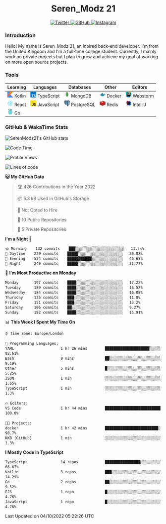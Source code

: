 <div align="center">
  <h1>Seren_Modz 21</h1>
  <a href="https://twitter.com/SerenModz21">
    <img alt="Twitter" src="https://img.shields.io/badge/twitter%20-%231DA1F2.svg?&style=for-the-badge&logo=Twitter&logoColor=white">
  </a>
  <a href="https://github.com/SerenModz21">
    <img alt="GitHub" src="https://img.shields.io/badge/github%20-%23121011.svg?&style=for-the-badge&logo=github&logoColor=white">
  </a>
  <a href="https://www.instagram.com/serenmodz21">
    <img alt="Instagram" src="https://img.shields.io/badge/instagram%20-%23E4405F.svg?&style=for-the-badge&logo=Instagram&logoColor=white">
  </a>
</div>

### Introduction

Hello! My name is Seren_Modz 21, an inpired back-end developer. I'm from the United Kingdom and I'm a full-time college student. Currently, I mainly work on private projects but I plan to grow and achieve my goal of working on more open source projects. 

### Tools

 **Learning**                                        | **Languages**                                               | **Databases**                                               | **Other**                                           | **Editors**                                                  
-----------------------------------------------------|-------------------------------------------------------------|-------------------------------------------------------------|-----------------------------------------------------|--------------------------------------------------------------
 <img width="19px" src="./assets/kotlin.svg"> Kotlin | <img width="19px" src="./assets/typescript.svg"> TypeScript | <img width="19px" src="./assets/mongodb.svg"> MongoDB       | <img width="19px" src="./assets/docker.svg"> Docker | <img width="19px" src="./assets/webstorm.svg"> Webstorm      
 <img width="19px" src="./assets/react.svg"> React   | <img width="19px" src="./assets/javascript.svg"> JavaScript | <img width="19px" src="./assets/postgresql.svg"> PostgreSQL | <img width="19px" src="./assets/redis.svg"> Redis   | <img width="19px" src="./assets/intellij-idea.svg"> IntelliJ
 <img width="19px" src="./assets/go.svg"> Go         |                                                             |                                                             |                                                     |                                                                                                               

### GitHub & WakaTime Stats

![SerenModz21's GitHub stats](https://github-readme-stats.vercel.app/api?username=SerenModz21&show_icons=true&theme=dark)

<!--START_SECTION:waka-->
![Code Time](http://img.shields.io/badge/Code%20Time-1%2C556%20hrs%2039%20mins-blue)

![Profile Views](http://img.shields.io/badge/Profile%20Views-0-blue)

![Lines of code](https://img.shields.io/badge/From%20Hello%20World%20I%27ve%20Written-13%20Thousand%20lines%20of%20code-blue)

**🐱 My GitHub Data** 

> 🏆 426 Contributions in the Year 2022
 > 
> 📦 5.3 kB Used in GitHub's Storage 
 > 
> 🚫 Not Opted to Hire
 > 
> 📜 10 Public Repositories 
 > 
> 🔑 5 Private Repositories  
 > 
**I'm a Night 🦉** 

```text
🌞 Morning    132 commits    ███░░░░░░░░░░░░░░░░░░░░░░   11.54% 
🌆 Daytime    229 commits    █████░░░░░░░░░░░░░░░░░░░░   20.02% 
🌃 Evening    534 commits    ███████████░░░░░░░░░░░░░░   46.68% 
🌙 Night      249 commits    █████░░░░░░░░░░░░░░░░░░░░   21.77%

```
📅 **I'm Most Productive on Monday** 

```text
Monday       197 commits    ████░░░░░░░░░░░░░░░░░░░░░   17.22% 
Tuesday      189 commits    ████░░░░░░░░░░░░░░░░░░░░░   16.52% 
Wednesday    184 commits    ████░░░░░░░░░░░░░░░░░░░░░   16.08% 
Thursday     135 commits    ███░░░░░░░░░░░░░░░░░░░░░░   11.8% 
Friday       151 commits    ███░░░░░░░░░░░░░░░░░░░░░░   13.2% 
Saturday     106 commits    ██░░░░░░░░░░░░░░░░░░░░░░░   9.27% 
Sunday       182 commits    ████░░░░░░░░░░░░░░░░░░░░░   15.91%

```


📊 **This Week I Spent My Time On** 

```text
⌚︎ Time Zone: Europe/London

💬 Programming Languages: 
YAML                     1 hr 26 mins        ████████████████████░░░░░   82.61% 
Bash                     9 mins              ██░░░░░░░░░░░░░░░░░░░░░░░   9.19% 
Other                    5 mins              █░░░░░░░░░░░░░░░░░░░░░░░░   5.25% 
JSON                     1 min               ░░░░░░░░░░░░░░░░░░░░░░░░░   1.65% 
TypeScript               1 min               ░░░░░░░░░░░░░░░░░░░░░░░░░   1.3%

🔥 Editors: 
VS Code                  1 hr 44 mins        █████████████████████████   100.0%

🐱‍💻 Projects: 
docker                   1 hr 42 mins        ████████████████████████░   98.7% 
KKB [GitHub]             1 min               ░░░░░░░░░░░░░░░░░░░░░░░░░   1.3%

```

**I Mostly Code in TypeScript** 

```text
TypeScript               14 repos            ████████████████░░░░░░░░░   66.67% 
Kotlin                   3 repos             ███░░░░░░░░░░░░░░░░░░░░░░   14.29% 
Go                       2 repos             ██░░░░░░░░░░░░░░░░░░░░░░░   9.52% 
EJS                      1 repo              █░░░░░░░░░░░░░░░░░░░░░░░░   4.76% 
JavaScript               1 repo              █░░░░░░░░░░░░░░░░░░░░░░░░   4.76%

```



 Last Updated on 04/10/2022 05:22:26 UTC
<!--END_SECTION:waka-->

